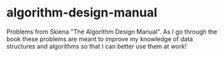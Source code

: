 algorithm-design-manual
=======================

Problems from Skiena "The Algorithm Design Manual". As I go through the book
these problems are meant to improve my knowledge of data structures and
algorithms so that I can better use them at work!
